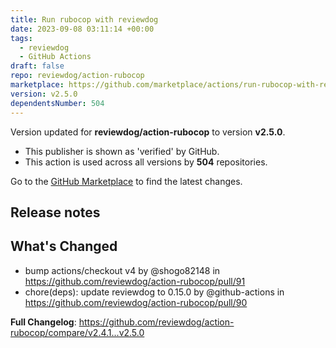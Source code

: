 ```yaml
---
title: Run rubocop with reviewdog
date: 2023-09-08 03:11:14 +00:00
tags:
  - reviewdog
  - GitHub Actions
draft: false
repo: reviewdog/action-rubocop
marketplace: https://github.com/marketplace/actions/run-rubocop-with-reviewdog
version: v2.5.0
dependentsNumber: 504
---
```



Version updated for **reviewdog/action-rubocop** to version **v2.5.0**.
- This publisher is shown as 'verified' by GitHub.
- This action is used across all versions by **504** repositories.

Go to the [GitHub Marketplace](https://github.com/marketplace/actions/run-rubocop-with-reviewdog) to find the latest changes.

## Release notes

## What's Changed
* bump actions/checkout v4 by @shogo82148 in https://github.com/reviewdog/action-rubocop/pull/91
* chore(deps): update reviewdog to 0.15.0 by @github-actions in https://github.com/reviewdog/action-rubocop/pull/90


**Full Changelog**: https://github.com/reviewdog/action-rubocop/compare/v2.4.1...v2.5.0
